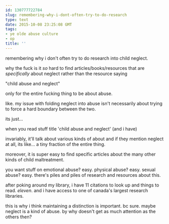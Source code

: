 ```yaml
---
id: 130777722784
slug: remembering-why-i-dont-often-try-to-do-research
type: text
date: 2015-10-08 23:25:08 GMT
tags:
- ye olde abuse culture
- op
title: ''
---
```

remembering why i don't often try to do research into child neglect.

why the fuck is it _so_ hard to find articles/books/resources that are _specifically_ about neglect rather than the resource saying

"child abuse and neglect"

only for the entire fucking thing to be about abuse.

like. my issue with folding neglect into abuse isn't necessarily about trying to force a hard boundary between the two. 

its just... 

when you read stuff title 'child abuse and neglect' (and i have)

invariably, it'll talk about various kinds of about and if they mention neglect at all, its like... a tiny fraction of the entire thing. 

moreover, it is super easy to find specific articles about the many other kinds of child maltreatment.

you want stuff on emotional abuse? easy. physical abuse? easy. sexual abuse? easy. there's piles and piles of research and resources about this.

after poking around my library, i have 11 citations to look up and things to read. _eleven_. and i have access to one of canada's largest research libraries.

this is why i think maintaining a distinction is important. bc sure. maybe neglect is a kind of abuse. by why doesn't get as much attention as the others then?